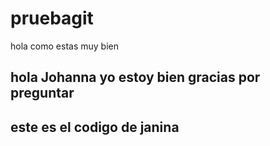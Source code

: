 # pruebagit
hola 
como
estas
muy
bien

hola
Johanna
yo 
estoy
bien
gracias
por
preguntar
------------------------
este es el codigo de janina
-------------------------